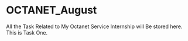 # OCTANET_August
All the Task Related to My Octanet Service Internship will Be stored here.
This is Task One.